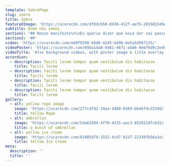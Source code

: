 ```yaml
---
template: SobrePage
slug: sobre
title: Sobre
featuredImage: 'https://ucarecdn.com/df0dc650-6938-412f-aefb-2019d2349e13/'
subtitle: Quem nós somos
section1: "## Nosso manifesto\n\nEu queria dizer que essa dor vai passar. Não posso garantir. Queria dizer que nunca mais vai se repetir. Também não posso garantir. \r\n\nMas eu estou aqui. Estou aqui para ser seu apoio. Seu suporte. Sua força para os dias difíceis. \r\n\nEstou aqui porque eu sei o poder de uma rede. Sei o poder do feminino e tudo o que podemos fazer juntas. \r\n\nEu nasci pra acolher. Pra unir. Pra falar e ouvir. Eu nasci porque não é fácil ser e renascer quando está tudo quebrado, quando o medo toma conta. \r\n\nSou a SafePlace. Um lugar de segurança. Para você contar suas histórias. Ouvir nossas histórias. Para você sentir que é possível ser diferente. É possível lutar. E que você é incrível, independente do que te fizeram acreditar. \r\n\nEu queria poder mudar o passado. Mas eu não posso. Então eu olho para o futuro. Eu te vejo no presente. Eu te sinto potente. Entendendo que não vai ser fácil, mas que você pode seguir em frente. Podemos fazer diferente. \r\n\nEu seguro a sua mão. Me abro, te acolho. Pode entrar. A SafePlace é pra você."
section2: '##'
video: 'https://ucarecdn.com/e6979298-66d6-4245-b496-6e5a5d507135/'
videoPoster: 'https://ucarecdn.com/69ba14a8-6481-4671-abb6-0e6f0d9c3e46/'
videoTitle: 'Also background videos, with poster image & title overlay.'
accordion:
  - description: Taciti lorem tempor quam vestibulum dis habitasse
    title: Taciti lorem
  - description: Taciti lorem tempor quam vestibulum dis habitasse
    title: Taciti lorem
  - description: Taciti lorem tempor quam vestibulum dis habitasse
    title: Taciti lorem
  - description: Taciti lorem tempor quam vestibulum dis habitasse
    title: Taciti lorem
gallery:
  - alt: yellow rope image
    image: 'https://ucarecdn.com/277cdf82-24aa-4d80-8169-bb46f4cd319d/'
    title: Yellow Rope
  - alt: umbrellas
    image: 'https://ucarecdn.com/5da63204-4ff0-4235-aac3-852921d7c632/'
    title: a bunch of umbrellas
  - alt: yellow ice cream
    image: 'https://ucarecdn.com/83485d70-1552-4c97-b237-22330fb56a1e/'
    title: Yellow Ice Cream
meta:
  description: ''
  title: ''
---
```


